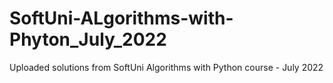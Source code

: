 # SoftUni-ALgorithms-with-Phyton_July_2022
Uploaded solutions from SoftUni Algorithms with Python course - July 2022 
